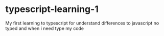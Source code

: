 # typescript-learning-1

My first learning to typescript for understand differences to javascript no typed and when i need type my code